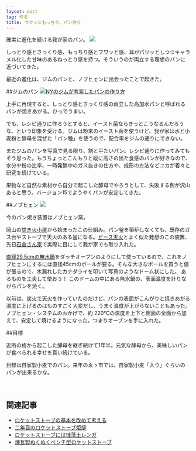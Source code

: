 ```yaml
---
layout: post
tag: 作る
title: サクッともっちり、パン作り
---
```

確実に進化を続ける我が家のパン。
![](https://kobapan.com/f/23062057634_2d4c703fdb.jpg)


しっとり感とさっくり感、もっちり感とフワッと感、耳がパリッとしつつキャラメル化した甘味のあるねっとり感を持つ。そういうのが両立する理想のパンに近づいてきた。 

最近の進化は、ジムのパンと、ノブヒェンに出会ったことで起きた。


##ジムのパン
<a rel="nofollow" href="http://www.amazon.co.jp/gp/product/0393066304/ref=as_li_ss_tl?ie=UTF8&camp=247&creative=7399&creativeASIN=0393066304&linkCode=as2&tag=kobapan-22">![](http://ecx.images-amazon.com/images/I/61aN%2BFLzpOL._AA160_.jpg)NYのジムが考案したパンの作り方</a><img src="http://ir-jp.amazon-adsystem.com/e/ir?t=kobapan-22&l=as2&o=9&a=0393066304" width="1" height="1" border="0" alt="" style="border:none !important; margin:0px !important;" />

上手に再現すると、しっとり感とさっくり感の両立した高加水パンと呼ばれるパンが焼きあがる。ひっでうまい。

でも、レシピ通りに作ろうとすると、イースト菌ならきっとこうなるんだろうな、という印象を受ける。ジムは粉末のイースト菌を使うけど、我が家は水と小麦粉と酵母を混ぜた「パン種」を使うので、配合率をジムの通りにできない。

またジムのパンを写真で見る限り、割と平たいパン。レシピ通りに作ってみてもそう思った。もうちょっとこんもりと縦に高さの出た食感のパンが好きなので、水分や粉の比率、一時発酵中のガス抜きの仕方や、成形の方法などユカが着々と研究を続けている。

果物など自然な素材から自分で起こした酵母でやろうとして、失敗する例が沢山あると思う。バージョン15でようやくパンが安定してきた。


##ノブヒェン 
![](https://kobapan.com/f/22804658224_d6ab74121f.jpg)

今のパン焼き装置はノブヒェン窯。

岡山の[焚き火小屋](http://nature21.exblog.jp/14344972)から始まったこの仕組み。パン釜を築炉しなくても、既存のガス台やストーブで天火のある釜になる。[ピース天火](http://image.search.yahoo.co.jp/search?ei=UTF-8&fr=&p=%E3%83%94%E3%83%BC%E3%82%B9%E5%A4%A9%E7%81%AB#mode%3Dsearch)とよく似た発想のこの装置、先日[石倉さん家](http://kobapan.com/blog/2015/10/19/ishikura.html)で実際に目にして我が家でも取り入れた。

[直径29.5cmの無水鍋](http://www.musui-t.co.jp/syouhin/a01.html)をダッチオーブンのようにして使っているので、これをノブヒェンにするには直径45cmのボールが要る。そんな大きなボールを買うと値が張るので、水漏れしたカナダライを叩いて写真のようなドーム状にした。 あるものを工夫して使おう！ このドームの中にある無水鍋の、表面温度を計りながらパンを焼く。

以前は、[炭火で天火](http://kobapan.com/blog/2015/04/06/musui.html)を作っていたのだけど、パンの表面がこんがりと焼きあがる温度に上げるのはものすごく大変だし、うまく温度が上がらないこともあった。ノブヒェン・システムのおかげで、約 220℃の温度を上下と側面の全面から加えて、安定して焼けるようになった。つまりオーブンを手に入れた。

##目標

近所の梅から起こした酵母を継ぎ続けて1年半。元気な酵母から、美味しいパンが食べられる幸せを貰い続けている。

目標は自家製小麦でのパン。来年のゑゝ市では、自家製小麦「入り」ぐらいのパンが出来るかな。

　
　

## 関連記事
- [ロケットストーブの基本を改めて考える](http://kobapan.com/blog/2015/10/07/lorena-rocket.html)
- [二年目のロケットストーブ炬燵](http://kobapan.com/blog/2015/11/15/rocket.html)
- [ロケットストーブには珪藻土レンガ](http://kobapan.com/blog/2015/10/22/rocket.html)
- [煉瓦製ぬくぬくベンチ型ロケットストーブ](http://kobapan.com/blog/2014/10/03/rocket.html)
